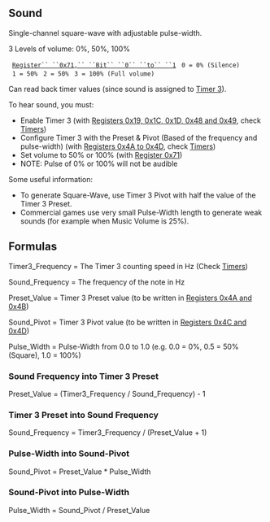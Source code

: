 ## Sound

Single-channel square-wave with adjustable pulse-width.

3 Levels of volume: 0%, 50%, 100%

` `[`Register`` ``0x71,`` ``Bit`` ``0`` ``to``
``1`](PM_Registers "wikilink")
` 0 = 0% (Silence)`
` 1 = 50%`
` 2 = 50%`
` 3 = 100% (Full volume)`

Can read back timer values (since sound is assigned to [Timer
3](Timers "wikilink")).

To hear sound, you must:

  - Enable Timer 3 (with [Registers 0x19, 0x1C, 0x1D, 0x48 and
    0x49](PM_Registers "wikilink"), check [Timers](Timers "wikilink"))
  - Configure Timer 3 with the Preset & Pivot (Based of the frequency
    and pulse-width) (with [Registers 0x4A to
    0x4D](PM_Registers "wikilink"), check [Timers](Timers "wikilink"))
  - Set volume to 50% or 100% (with [Register
    0x71](PM_Registers "wikilink"))
  - NOTE: Pulse of 0% or 100% will not be audible

Some useful information:

  - To generate Square-Wave, use Timer 3 Pivot with half the value of
    the Timer 3 Preset.
  - Commercial games use very small Pulse-Width length to generate weak
    sounds (for example when Music Volume is 25%).

## Formulas

Timer3_Frequency = The Timer 3 counting speed in Hz (Check
[Timers](Timers "wikilink"))

Sound_Frequency = The frequency of the note in Hz

Preset_Value = Timer 3 Preset value (to be written in [Registers 0x4A
and 0x4B](PM_Registers "wikilink"))

Sound_Pivot = Timer 3 Pivot value (to be written in [Registers 0x4C and
0x4D](PM_Registers "wikilink"))

Pulse_Width = Pulse-Width from 0.0 to 1.0 (e.g. 0.0 = 0%, 0.5 = 50%
(Square), 1.0 = 100%)

### Sound Frequency into Timer 3 Preset

Preset_Value = (Timer3_Frequency / Sound_Frequency) - 1

### Timer 3 Preset into Sound Frequency

Sound_Frequency = Timer3_Frequency / (Preset_Value + 1)

### Pulse-Width into Sound-Pivot

Sound_Pivot = Preset_Value \* Pulse_Width

### Sound-Pivot into Pulse-Width

Pulse_Width = Sound_Pivot / Preset_Value